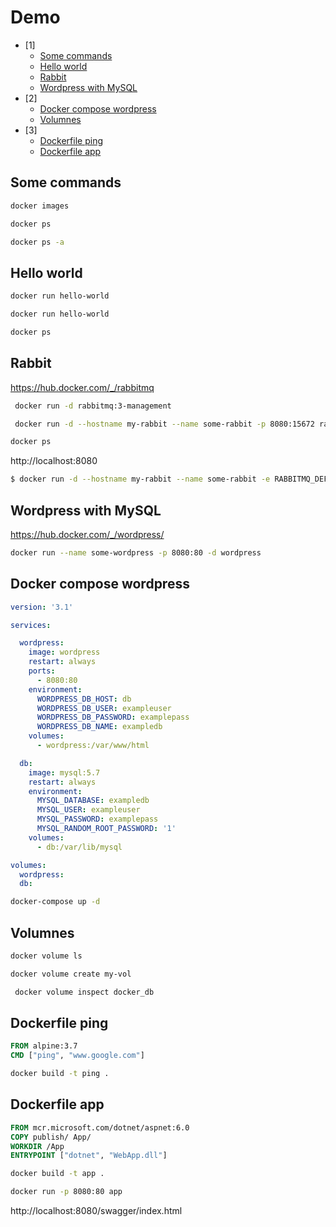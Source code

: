 # Demo
- [1]
  - [Some commands](#some-commands)
  - [Hello world](#hello-world)
  - [Rabbit](#rabbit)
  - [Wordpress with MySQL](#wordpress-with-mysql)
- [2]
  - [Docker compose wordpress](#docker-compose-wordpress)
  - [Volumnes](#volumnes)
- [3]
  - [Dockerfile ping](#dockerfile-ping)
  - [Dockerfile app](#dockerfile-app)


## Some commands
  
  ``` bash
  docker images
  ```
  
  ``` bash
  docker ps
  ```
  
  ``` bash
  docker ps -a
  ```
  
  

## Hello world
``` bash
docker run hello-world
```

``` bash
docker run hello-world
```

``` bash	
docker ps
```

## Rabbit

https://hub.docker.com/_/rabbitmq

``` bash
 docker run -d rabbitmq:3-management
 ```

``` bash
 docker run -d --hostname my-rabbit --name some-rabbit -p 8080:15672 rabbitmq:3-management
 ```

``` bash
docker ps
```

http://localhost:8080

``` bash
$ docker run -d --hostname my-rabbit --name some-rabbit -e RABBITMQ_DEFAULT_USER=user -e RABBITMQ_DEFAULT_PASS=password rabbitmq:3-management
```

## Wordpress with MySQL

https://hub.docker.com/_/wordpress/

``` bash
docker run --name some-wordpress -p 8080:80 -d wordpress
```

## Docker compose wordpress

``` yaml
version: '3.1'

services:

  wordpress:
    image: wordpress
    restart: always
    ports:
      - 8080:80
    environment:
      WORDPRESS_DB_HOST: db
      WORDPRESS_DB_USER: exampleuser
      WORDPRESS_DB_PASSWORD: examplepass
      WORDPRESS_DB_NAME: exampledb
    volumes:
      - wordpress:/var/www/html

  db:
    image: mysql:5.7
    restart: always
    environment:
      MYSQL_DATABASE: exampledb
      MYSQL_USER: exampleuser
      MYSQL_PASSWORD: examplepass
      MYSQL_RANDOM_ROOT_PASSWORD: '1'
    volumes:
      - db:/var/lib/mysql

volumes:
  wordpress:
  db:
```

``` bash
docker-compose up -d
```

## Volumnes

``` bash
docker volume ls
```

``` bash
docker volume create my-vol
```

``` bash
 docker volume inspect docker_db
```

## Dockerfile ping

``` dockerfile
FROM alpine:3.7
CMD ["ping", "www.google.com"]
```
    
``` bash
docker build -t ping .
```

## Dockerfile app

``` dockerfile
FROM mcr.microsoft.com/dotnet/aspnet:6.0
COPY publish/ App/
WORKDIR /App
ENTRYPOINT ["dotnet", "WebApp.dll"]

```

``` bash
docker build -t app .
```

``` bash
docker run -p 8080:80 app 
```
http://localhost:8080/swagger/index.html

